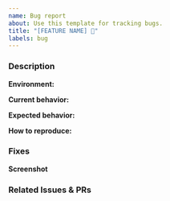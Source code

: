 ```yaml
---
name: Bug report
about: Use this template for tracking bugs.
title: "[FEATURE NAME] 🐛"
labels: bug
---
```


### Description

<!-- Describe the bug -->

**Environment:**
<!-- Describe environment-specifics here, such as: Browser, node version, etc. -->

**Current behavior:**

**Expected behavior:**

**How to reproduce:**

### Fixes

<!-- Describe ways that this bug may be fixed -->

**Screenshot**

<!-- if applicable -->

### Related Issues & PRs
